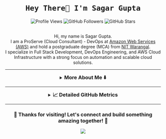 <h1 align="center"><code>Hey There👋 I'm Sagar Gupta</code></h1>

<div align="center">
  <img src="https://komarev.com/ghpvc/?username=sagargupta16&label=Profile%20Views&color=2E9EF7&style=flat-square" alt="Profile Views" />
  <img src="https://img.shields.io/github/followers/sagargupta16?label=Followers&style=flat-square&color=blue" alt="GitHub Followers" />
  <img src="https://img.shields.io/github/stars/sagargupta16?label=Total%20Stars&style=flat-square&color=yellow" alt="GitHub Stars" />
</div>
<br/>

<!-- <div align="center">
  <a href="https://github.com/Sagargupta16">
    <img src="https://img.shields.io/github/followers/Sagargupta16?label=Follow&style=social" alt="Follow on GitHub" />
  </a>
</div> -->

<p align="center">
     Hi, my name is Sagar Gupta. <br />
I am a ProServe (Cloud Consultant) - DevOps at <a href="https://aws.amazon.com/">Amazon Web Services (AWS)</a> and hold a postgraduate degree (MCA) from <a href="https://www.nitw.ac.in/">NIT Warangal</a>. <br/>
I specialize in Full Stack Development, DevOps Engineering, and AWS Cloud Infrastructure with a strong focus on automation and scalable cloud solutions.
</p>

---

<details>
<summary align="center"><h3 style="display: inline;">More About Me ⬇️ </h3></summary>
<hr/>

## 👨‍💻 About Me

- 💼 Currently working as **ProServe (Cloud Consultant) - DevOps** at **Amazon Web Services (AWS)**.
- 🎓 I completed my Master's in Computer Applications (MCA) from **National Institute of Technology, Warangal**.
- 🚀 Specializing in **DevOps Infrastructure Automation**, **Terraform**, **AWS Cloud Solutions**, and **CI/CD Pipelines**.
- 🏆 Competitive Programming: **1950+ LeetCode rating**, **1100+ problems solved**, **80+ contests participated**.
- 👨‍💻 To know more about me visit my [Portfolio](https://sagargupta16.github.io/portfolio-react/)
- 📫 Reach me at **<sg85207@gmail.com>**
- 📄 Know about my experiences [My Resume](https://github.com/Sagargupta16/Sagargupta16/blob/main/sagar_resume.pdf)

## 🏆 Key Achievements

<div align="center">

|       🎓 **Education**       |       💼 **Professional**        |    🏅 **Competitive**     |     🎖️ **Certifications**     |
| :--------------------------: | :------------------------------: | :-----------------------: | :---------------------------: |
|  **MCA from NIT Warangal**   |       **ProServe at AWS**        | **1950+ LeetCode Rating** |   **4 AWS Certifications**    |
| First Class with Distinction |    DevOps & Cloud Specialist     |   1100+ Problems Solved   | HashiCorp Terraform Certified |
|     Academic Excellence      | Infrastructure Automation Expert | 80+ Contests Participated |    Multiple Holopin Badges    |

</div>

## 🎯 My Focus Areas & Continuous Learning

<div align="center">

|    🎯 **Core Expertise & Focus**     |     📚 **Currently Learning & Expanding**      |
| :----------------------------------: | :--------------------------------------------: |
| **DevOps Infrastructure Automation** |   **Advanced AWS Services & Architectures**    |
|  Terraform & Infrastructure as Code  | Kubernetes Deep Dive & Container Orchestration |
|   **CI/CD Pipeline Optimization**    |   **Multi-Cloud Solutions & Best Practices**   |
|   AWS Cloud Solutions & Migration    |     AI/ML Integration with Cloud Services      |
| **Container Technologies & Docker**  |       **Advanced Security & Compliance**       |
| Monitoring & Observability Solutions |    Serverless Architecture & Microservices     |

</div>

---

## 🗂️ Project Overview

<div align="center">

### 🌟 Featured Repository of the Month

<table>
<tr>
<td align="center" width="500px">

**[🚀 DevOps AWS FARM](https://github.com/Sagargupta16/DevOps-AWS-FARM)**

_A comprehensive DevOps automation framework for AWS infrastructure using Terraform, Docker, and CI/CD pipelines._

![Stars](https://img.shields.io/github/stars/Sagargupta16/DevOps-AWS-FARM?style=for-the-badge&color=yellow)
![Forks](https://img.shields.io/github/forks/Sagargupta16/DevOps-AWS-FARM?style=for-the-badge&color=blue)
![Last Commit](https://img.shields.io/github/last-commit/Sagargupta16/DevOps-AWS-FARM?style=for-the-badge&color=green)

**Tech Stack:** AWS • Terraform • Docker • GitHub Actions • Python

</td>
</tr>
</table>

### 📊 Project Categories Overview

| **🤖 AI/ML**                                                                                   | **☁️ DevOps/Cloud**                                                                                 | **🌐 Full-Stack Web Apps**                                                                       | **🎮 Unity Games**                                                                                     | **📱 Frontend Projects**                                                                             |
| ---------------------------------------------------------------------------------------------- | --------------------------------------------------------------------------------------------------- | ------------------------------------------------------------------------------------------------ | ------------------------------------------------------------------------------------------------------ | ---------------------------------------------------------------------------------------------------- |
| **3 Projects**                                                                                 | **2 Projects**                                                                                      | **8 Projects**                                                                                   | **4 Projects**                                                                                         | **4 Projects**                                                                                       |
| [AI Code Translator](https://github.com/Sagargupta16/ai-code-translator)                       | [DevOps AWS FARM](https://github.com/Sagargupta16/DevOps-AWS-FARM)                                  | [Placemento Portal](https://github.com/MCA-NITW/placemento)                                      | [Snake Game](https://github.com/Sagargupta16/Snake-Game__UnityEngine)                                  | [Portfolio React](https://github.com/Sagargupta16/portfolio-react)                                   |
| [LeetCode Predictor](https://github.com/Sagargupta16/LeetCode_Rating_Predictor)                | [Blue Green Terraform](https://github.com/Sagargupta16/Blue_Green_AWS_Terraform)                    | [Tour Vibes](https://github.com/Sagargupta16/tour-vibes)                                         | [Pac Man Game](https://github.com/Sagargupta16/PacMan-Game__UnityEngine)                               | [Music Player](https://github.com/Sagargupta16/Music-Web-App)                                        |
| [Stock Prediction](https://github.com/Sagargupta16/Stock-market-prediction)                    |                                                                                                     | [Brainstorm Verse](https://github.com/Sagargupta16/brainstorm-verse)                             | [Minesweeper](https://github.com/Sagargupta16/Minesweeper-Game__UnityEngine)                           | [Guess Number Game](https://github.com/Sagargupta16/Guess-The-Number-Game)                           |
|                                                                                                |                                                                                                     | [TRINIT BugBiters](https://github.com/Sagargupta16/TRINIT_BugBiters_Dev)                         | [Flappy Bird](https://github.com/Sagargupta16/FlappyBird-Game__UnityEngine)                            | [Study HUB](https://github.com/sayani13-glitch/noobathon_ON-11_1)                                    |
|                                                                                                |                                                                                                     | [Contact Managers](https://github.com/Sagargupta16/Contact-Manager-Mern)                         |                                                                                                        |                                                                                                      |
|                                                                                                |                                                                                                     | [Authentication System](https://github.com/Sagargupta16/Authentication-System)                   |                                                                                                        |                                                                                                      |
|                                                                                                |                                                                                                     | [MCA NITW Website](https://github.com/MCA-NITW/mca_nitw)                                         |                                                                                                        |                                                                                                      |
|                                                                                                |                                                                                                     | [LeetCode Among Us](https://github.com/MCA-NITW/leetcode_among_us)                               |                                                                                                        |                                                                                                      |
| **🛠️ Key Technologies Used**                                                                   | **🛠️ Key Technologies Used**                                                                        | **🛠️ Key Technologies Used**                                                                     | **🛠️ Key Technologies Used**                                                                           | **🛠️ Key Technologies Used**                                                                         |
| `Python` `TensorFlow` `PyTorch`<br/>`FastAPI` `NumPy` `Pandas`<br/>`Scikit-Learn` `Matplotlib` | `AWS` `Terraform` `Docker`<br/>`GitHub Actions` `Python` `HCL`<br/>`CI/CD` `Infrastructure as Code` | `MERN Stack` `Next.js` `TypeScript`<br/>`MongoDB` `React` `Node.js`<br/>`Express.js` `REST APIs` | `Unity Engine` `C# Scripting`<br/>`Game Development` `2D/3D Graphics`<br/>`Physics Engine` `Animation` | `React` `HTML5` `CSS3`<br/>`JavaScript` `Redux` `Responsive Design`<br/>`Material-UI` `Tailwind CSS` |

</div>

## 💻 Language and Tools

| Category                     | Technologies                                                                                                                                                                                                                                                                                                                                                                                                                                                                                                                                                                                                                                                                                                                                                                                                                                                                                                                                 |
| ---------------------------- | -------------------------------------------------------------------------------------------------------------------------------------------------------------------------------------------------------------------------------------------------------------------------------------------------------------------------------------------------------------------------------------------------------------------------------------------------------------------------------------------------------------------------------------------------------------------------------------------------------------------------------------------------------------------------------------------------------------------------------------------------------------------------------------------------------------------------------------------------------------------------------------------------------------------------------------------- |
| **Programming Languages**    | ![C++](https://img.shields.io/badge/C++-00599C?style=for-the-badge&logo=c%2B%2B&logoColor=white) ![Python](https://img.shields.io/badge/Python-3776AB?style=for-the-badge&logo=python&logoColor=white) ![JavaScript](https://img.shields.io/badge/JavaScript-F7DF1E?style=for-the-badge&logo=javascript&logoColor=black) ![TypeScript](https://img.shields.io/badge/TypeScript-007ACC?style=for-the-badge&logo=typescript&logoColor=white) ![Java](https://img.shields.io/badge/Java-%23ED8B00.svg?style=for-the-badge&logo=java&logoColor=white) ![C#](https://img.shields.io/badge/C%23-239120?style=for-the-badge&logo=c-sharp&logoColor=white) ![HTML5](https://img.shields.io/badge/HTML5-E34F26?style=for-the-badge&logo=html5&logoColor=white) ![CSS3](https://img.shields.io/badge/CSS3-1572B6?style=for-the-badge&logo=css3&logoColor=white) ![R](https://img.shields.io/badge/R-276DC3?style=for-the-badge&logo=r&logoColor=white) |
| **Frontend Frameworks**      | ![React](https://img.shields.io/badge/React-%2320232a.svg?style=for-the-badge&logo=react&logoColor=%2361DAFB) ![Next.js](https://img.shields.io/badge/Next.js-000000?style=for-the-badge&logo=next.js&logoColor=white) ![Redux](https://img.shields.io/badge/Redux-593D88?style=for-the-badge&logo=redux&logoColor=white) ![React Router](https://img.shields.io/badge/React_Router-CA4245?style=for-the-badge&logo=react-router&logoColor=white) ![Tailwind CSS](https://img.shields.io/badge/Tailwind_CSS-38B2AC?style=for-the-badge&logo=tailwind-css&logoColor=white)                                                                                                                                                                                                                                                                                                                                                                    |
| **Backend Frameworks**       | ![Node.js](https://img.shields.io/badge/Node.js-43853D?style=for-the-badge&logo=node.js&logoColor=white) ![Express.js](https://img.shields.io/badge/Express.js-404D59?style=for-the-badge&logo=express&logoColor=white) ![FastAPI](https://img.shields.io/badge/FastAPI-005571?style=for-the-badge&logo=fastapi&logoColor=white)                                                                                                                                                                                                                                                                                                                                                                                                                                                                                                                                                                                                             |
| **Databases**                | ![MongoDB](https://img.shields.io/badge/MongoDB-%234ea94b.svg?style=for-the-badge&logo=mongodb&logoColor=white) ![MySQL](https://img.shields.io/badge/MySQL-00000F?style=for-the-badge&logo=mysql&logoColor=white)                                                                                                                                                                                                                                                                                                                                                                                                                                                                                                                                                                                                                                                                                                                           |
| **Cloud & DevOps**           | ![AWS](https://img.shields.io/badge/AWS-%23FF9900.svg?style=for-the-badge&logo=amazon-aws&logoColor=white) ![Terraform](https://img.shields.io/badge/Terraform-%235835CC.svg?style=for-the-badge&logo=terraform&logoColor=white) ![Docker](https://img.shields.io/badge/Docker-2496ED?style=for-the-badge&logo=docker&logoColor=white) ![GitHub Actions](https://img.shields.io/badge/GitHub_Actions-2088FF?style=for-the-badge&logo=github-actions&logoColor=white) ![Ansible](https://img.shields.io/badge/Ansible-%231A1918.svg?style=for-the-badge&logo=ansible&logoColor=white)                                                                                                                                                                                                                                                                                                                                                         |
| **Machine Learning & AI**    | ![TensorFlow](https://img.shields.io/badge/TensorFlow-%23FF6F00.svg?style=for-the-badge&logo=TensorFlow&logoColor=white) ![PyTorch](https://img.shields.io/badge/PyTorch-%23EE4C2C.svg?style=for-the-badge&logo=PyTorch&logoColor=white) ![NumPy](https://img.shields.io/badge/numpy-%23013243.svg?style=for-the-badge&logo=numpy&logoColor=white) ![Pandas](https://img.shields.io/badge/pandas-%23150458.svg?style=for-the-badge&logo=pandas&logoColor=white) ![Matplotlib](https://img.shields.io/badge/Matplotlib-%23ffffff.svg?style=for-the-badge&logo=Matplotlib&logoColor=black) ![Jupyter](https://img.shields.io/badge/Jupyter-%23FA0F00.svg?style=for-the-badge&logo=jupyter&logoColor=white)                                                                                                                                                                                                                                     |
| **Tools & Technologies**     | ![Git](https://img.shields.io/badge/Git-F05032?style=for-the-badge&logo=git&logoColor=white) ![Unity](https://img.shields.io/badge/Unity-100000?style=for-the-badge&logo=unity&logoColor=white) ![GraphQL](https://img.shields.io/badge/-GraphQL-E10098?style=for-the-badge&logo=graphql&logoColor=white) ![JWT](https://img.shields.io/badge/JWT-black?style=for-the-badge&logo=JSON%20web%20tokens) ![Nodemailer](https://img.shields.io/badge/Nodemailer-0078D4?style=for-the-badge&logo=microsoft-outlook&logoColor=white) ![EmailJS](https://img.shields.io/badge/EmailJS-013243?style=for-the-badge&logo=gmail&logoColor=white)                                                                                                                                                                                                                                                                                                        |
| **Data Science & Analytics** | ![LSTM](https://img.shields.io/badge/LSTM-FF6F00?style=for-the-badge&logo=tensorflow&logoColor=white) ![Neural Networks](https://img.shields.io/badge/Neural_Networks-FF6F00?style=for-the-badge&logo=tensorflow&logoColor=white) ![Deep Learning](https://img.shields.io/badge/Deep_Learning-FF6F00?style=for-the-badge&logo=tensorflow&logoColor=white) ![Image Processing](https://img.shields.io/badge/Image_Processing-FF6F00?style=for-the-badge&logo=opencv&logoColor=white)                                                                                                                                                                                                                                                                                                                                                                                                                                                          |
| **Quality & Testing**        | ![SonarQube](https://img.shields.io/badge/SonarQube-4E9BCD?style=for-the-badge&logo=sonarqube&logoColor=white)                                                                                                                                                                                                                                                                                                                                                                                                                                                                                                                                                                                                                                                                                                                                                                                                                               |
| **AI Tools & Assistants**    | ![GitHub Copilot](https://img.shields.io/badge/GitHub_Copilot-000000?style=for-the-badge&logo=github&logoColor=white) ![ChatGPT](https://img.shields.io/badge/ChatGPT-74AA9C?style=for-the-badge&logo=openai&logoColor=white) ![Claude](https://img.shields.io/badge/Claude-191919?style=for-the-badge&logo=anthropic&logoColor=white) ![Cursor AI](https://img.shields.io/badge/Cursor_AI-000000?style=for-the-badge&logo=cursor&logoColor=white)                                                                                                                                                                                                                                                                                                                                                                                                                                                                                           |
| **Development Environment**  | ![Visual Studio Code](https://img.shields.io/badge/Visual_Studio_Code-0078d7.svg?style=for-the-badge&logo=visual-studio-code&logoColor=white) ![Kiro IDE](https://img.shields.io/badge/Kiro_IDE-FF6B35?style=for-the-badge&logo=visual-studio-code&logoColor=white) ![Jinja](https://img.shields.io/badge/Jinja-B41717?style=for-the-badge&logo=jinja&logoColor=white) ![HCL](https://img.shields.io/badge/HCL-5835CC?style=for-the-badge&logo=terraform&logoColor=white)                                                                                                                                                                                                                                                                                                                                                                                                                                                                    |

<hr/>

<!-- CONNECT WITH ME -->
<h2 id="connect-with-me">🌐 Connect With Me</h2>

<p align="center">
<a href="https://www.linkedin.com/in/sagar16gupta" target="_blank" rel="noreferrer"> 
<img align="center" src="https://img.shields.io/badge/LinkedIn-0077B5?style=for-the-badge&logo=linkedin&logoColor=white" alt="LinkedIn" height="40"/></a>
<a href="https://leetcode.com/SAGARGUPTA16/" target="_blank" rel="noreferrer"> 
<img align="center" src="https://img.shields.io/badge/LeetCode-FFA116?style=for-the-badge&logo=LeetCode&logoColor=black" alt="LeetCode" height="40"/></a>
<a href="https://github.com/Sagargupta16" target="_blank" rel="noreferrer"> 
<img align="center" src="https://img.shields.io/badge/GitHub-100000?style=for-the-badge&logo=github&logoColor=white" alt="GitHub" height="40"/></a>
<a href="mailto:sg85207@gmail.com" target="_blank" rel="noreferrer"> 
<img align="center" src="https://img.shields.io/badge/Gmail-D14836?style=for-the-badge&logo=gmail&logoColor=white" alt="Gmail" height="40"/></a>
<a href="https://sagargupta16.github.io/portfolio-react/" target="_blank" rel="noreferrer"> 
<img align="center" src="https://img.shields.io/badge/Portfolio-FF5722?style=for-the-badge&logo=google-chrome&logoColor=white" alt="Portfolio" height="40"/></a>
</p>

---

## 📊 GitHub Stats

<div align="center">
 
### 🔥 GitHub Activity & Contribution Analytics

<div align="center">
  <img height="180em" src="https://github-readme-stats.vercel.app/api?username=sagargupta16&show_icons=true&theme=tokyonight&include_all_commits=true&count_private=true"/>
  <img height="180em" src="https://github-readme-stats.vercel.app/api/top-langs/?username=sagargupta16&layout=compact&langs_count=8&theme=tokyonight"/>
</div>

<div align="center">
  <img src="https://github-readme-streak-stats.herokuapp.com/?user=sagargupta16&theme=tokyonight" alt="GitHub Streak Stats" />
</div>

#### � Detailed Contribution Breakdown

![GitHub Profile Summary](https://github-profile-summary-cards.vercel.app/api/cards/profile-details?username=sagargupta16&theme=2077)

<div align="center">
  <img src="https://github-profile-summary-cards.vercel.app/api/cards/repos-per-language?username=sagargupta16&theme=2077" alt="Repos per Language" />
  <img src="https://github-profile-summary-cards.vercel.app/api/cards/most-commit-language?username=sagargupta16&theme=2077" alt="Most Commit Language" />
</div>

<div align="center">
  <img src="https://github-profile-summary-cards.vercel.app/api/cards/stats?username=sagargupta16&theme=2077" alt="GitHub Stats" />
  <img src="https://github-profile-summary-cards.vercel.app/api/cards/productive-time?username=sagargupta16&theme=2077&utcOffset=8" alt="Productive Time" />
</div>

### 🎮 LeetCode Stats

<div align="center">
  <picture>
    <source media="(prefers-color-scheme: dark)" srcset="https://leetcard.jacoblin.cool/SAGARGUPTA1610?theme=dark&font=Patrick%20Hand&ext=heatmap">
    <source media="(prefers-color-scheme: light)" srcset="https://leetcard.jacoblin.cool/SAGARGUPTA1610?theme=light&font=Patrick%20Hand&ext=heatmap">
    <img src="https://leetcard.jacoblin.cool/SAGARGUPTA1610?theme=dark&font=Patrick%20Hand&ext=heatmap" alt="LeetCode Stats" />
  </picture>
</div>

### ⚡ MonkeyType Stats

 <a href="https://monkeytype.com/profile/Sagargupta16">
   <img src="https://raw.githubusercontent.com/Sagargupta16/Sagargupta16/monkeytype-readme/monkeytype-readme-pb.svg" alt="My Monkeytype profile" />
 </a>

</div>

---

## 🏆 Certifications & Badges

### �️ AWS & Cloud Certifications

<div align="center">

<!--START_SECTION:badges-->

<a href="https://www.credly.com/badges/e18d2154-e153-40b3-8f39-6684e561396e" title="AWS Certified AI Practitioner"><img src="https://images.credly.com/size/80x80/images/4d4693bb-530e-4bca-9327-de07f3aa2348/image.png" alt="AWS Certified AI Practitioner" width="80" height="80"></a>
<a href="https://www.credly.com/badges/315fe8a5-1e0b-418b-b139-e27018da152b" title="AWS Certified Cloud Practitioner"><img src="https://images.credly.com/size/80x80/images/00634f82-b07f-4bbd-a6bb-53de397fc3a6/image.png" alt="AWS Certified Cloud Practitioner" width="80" height="80"></a>
<a href="https://www.credly.com/badges/d6dc337a-0af5-48f8-b64f-eb2a5925f07b" title="AWS Certified Machine Learning Engineer – Associate"><img src="https://images.credly.com/size/80x80/images/1a634b4e-3d6b-4a74-b118-c0dcb429e8d2/image.png" alt="AWS Certified Machine Learning Engineer – Associate" width="80" height="80"></a>
<a href="https://www.credly.com/badges/591e74ef-f6a8-4b77-82dc-07e06fb8060e" title="AWS Certified Solutions Architect – Associate"><img src="https://images.credly.com/size/80x80/images/0e284c3f-5164-4b21-8660-0d84737941bc/image.png" alt="AWS Certified Solutions Architect – Associate" width="80" height="80"></a>
<a href="https://www.credly.com/badges/8b0723a5-bac7-4262-b5b6-20337b2979a1" title="HashiCorp Certified: Terraform Associate (003)"><img src="https://images.credly.com/size/80x80/images/ed4be915-68f8-428a-b332-40ded9084ee5/blob" alt="HashiCorp Certified: Terraform Associate (003)" width="80" height="80"></a>
<a href="https://www.credly.com/badges/d03e1d39-4e40-483d-9845-f11da0d01170" title="AWS Knowledge: Cloud Essentials"><img src="https://images.credly.com/size/80x80/images/ec621e2a-c8f0-4459-806c-ae11829d372a/image.png" alt="AWS Knowledge: Cloud Essentials" width="80" height="80"></a>
<a href="https://www.credly.com/badges/ca2a1336-e6e0-4e76-aa97-a919759d26d3" title="AWS Knowledge: Architecting (Retired)"><img src="https://images.credly.com/size/80x80/images/519a6dba-f145-4c1a-85a2-1d173d6898d9/image.png" alt="AWS Knowledge: Architecting (Retired)" width="80" height="80"></a>
<a href="https://www.credly.com/badges/f9785728-0e06-4c8b-9d62-08d85f00085e" title="AWS Partner: Generative AI Essentials"><img src="https://images.credly.com/size/80x80/images/145a5de8-7390-4d57-b4cb-a10e2f9394e2/image.png" alt="AWS Partner: Generative AI Essentials" width="80" height="80"></a>
<a href="https://www.credly.com/badges/0ffd3248-5444-4b5f-88ef-6ecf120d17eb" title="AWS Educate Getting Started with Storage"><img src="https://images.credly.com/size/80x80/images/5bf37709-4b69-4cdc-9edc-af7b3370d427/image.png" alt="AWS Educate Getting Started with Storage" width="80" height="80"></a>
<a href="https://www.credly.com/badges/af8b4f3b-0327-451e-ad85-a436f6bfca9a" title="AWS Educate Introduction to Cloud 101"><img src="https://images.credly.com/size/80x80/images/8d67bbf4-128b-4141-b5f1-1bc61bbfbaa6/image.png" alt="AWS Educate Introduction to Cloud 101" width="80" height="80"></a>

<!--END_SECTION:badges-->

</div>

### 🎯 Developer Achievements

<div align="center">

[![An image of @sagargupta's Holopin badges, which is a link to view their full Holopin profile](https://holopin.me/sagargupta)](https://holopin.io/@sagargupta)

</div>

### 🏆 GitHub Trophies

<div align="center">
  <img src="https://github-profile-trophy.vercel.app/?username=Sagargupta16&theme=tokyonight&no-frame=true&no-bg=true&margin-w=4" alt="GitHub Trophies">
</div>

---

## 🌐 Connect With Me

<p align="center">
<a href="https://www.linkedin.com/in/sagar16gupta" target="_blank" rel="noreferrer"> 
<img align="center" src="https://img.shields.io/badge/LinkedIn-0077B5?style=for-the-badge&logo=linkedin&logoColor=white" alt="LinkedIn" height="40"/></a>
<a href="https://leetcode.com/SAGARGUPTA16/" target="_blank" rel="noreferrer"> 
<img align="center" src="https://img.shields.io/badge/LeetCode-FFA116?style=for-the-badge&logo=LeetCode&logoColor=black" alt="LeetCode" height="40"/></a>
<a href="https://github.com/Sagargupta16" target="_blank" rel="noreferrer"> 
<img align="center" src="https://img.shields.io/badge/GitHub-100000?style=for-the-badge&logo=github&logoColor=white" alt="GitHub" height="40"/></a>
<a href="mailto:sg85207@gmail.com" target="_blank" rel="noreferrer"> 
<img align="center" src="https://img.shields.io/badge/Gmail-D14836?style=for-the-badge&logo=gmail&logoColor=white" alt="Gmail" height="40"/></a>
<a href="https://sagargupta16.github.io/portfolio-react/" target="_blank" rel="noreferrer"> 
<img align="center" src="https://img.shields.io/badge/Portfolio-FF5722?style=for-the-badge&logo=google-chrome&logoColor=white" alt="Portfolio" height="40"/></a>
</p>

## 🎧 What's Vibin?

[![Spotify](https://github.com/edorado93/edorado93/blob/main/spotify.svg)](https://open.spotify.com/user/31viv6sijcyqscehz45zz2wdlvy4)

---

</details>

---

<details>
<summary align="center"><h3 style="display: inline;">📈 Detailed GitHub Metrics</h3></summary>

<div align="center">

## 🗃️ Profile Overview

![Metrics](https://github.com/Sagargupta16/Sagargupta16/blob/main/metrics/github-metrics.svg)

## 📅 Isometric Commit Calendar

![Isometric Calendar](https://github.com/Sagargupta16/Sagargupta16/blob/main/metrics/metrics.plugin.isocalendar.svg)

## 🈷️ Most Used Languages with Details

![Languages](https://github.com/Sagargupta16/Sagargupta16/blob/main/metrics/metrics.plugin.languages.svg)

## 🈷️ Recently Used Languages

![Recent Languages](https://github.com/Sagargupta16/Sagargupta16/blob/main/metrics/metrics.plugin.languages.recent.svg)

## 🏆 Achievements - Detailed

![Achievements Detailed](https://github.com/Sagargupta16/Sagargupta16/blob/main/metrics/metrics.plugin.achievements.svg)

## 🏆 Achievements - Compact

![Achievements Compact](https://github.com/Sagargupta16/Sagargupta16/blob/main/metrics/metrics.plugin.achievements.compact.svg)

## 💡 Coding Habits & Activity Patterns

![Coding Habits](https://github.com/Sagargupta16/Sagargupta16/blob/main/metrics/metrics.plugin.habits.svg)

## 📌 Starred Topics

![Topics](https://github.com/Sagargupta16/Sagargupta16/blob/main/metrics/metrics.plugin.topics.svg)

## 🌟 Recently Starred Repositories

![Stars](https://github.com/Sagargupta16/Sagargupta16/blob/main/metrics/metrics.plugin.stars.svg)

## 📰 Recent Activity

![Activity](https://github.com/Sagargupta16/Sagargupta16/blob/main/metrics/metrics.plugin.activity.svg)

## 📆 Commit Calendar - Full History

![Calendar](https://github.com/Sagargupta16/Sagargupta16/blob/main/metrics/metrics.plugin.calendar.svg)

## 👨‍💻 Lines of Code Changed

![Lines](https://github.com/Sagargupta16/Sagargupta16/blob/main/metrics/metrics.plugin.lines.svg)

## ✨ Stargazers

![Stargazers](https://github.com/Sagargupta16/Sagargupta16/blob/main/metrics/metrics.plugin.stargazers.svg)

## 🎟️ Follow-up Issues & Pull Requests

![Followup](https://github.com/Sagargupta16/Sagargupta16/blob/main/metrics/metrics.plugin.followup.svg)

## 🎭 Comment Reactions

![Reactions](https://github.com/Sagargupta16/Sagargupta16/blob/main/metrics/metrics.plugin.reactions.svg)

## 🧑‍🤝‍🧑 Followers

![People](https://github.com/Sagargupta16/Sagargupta16/blob/main/metrics/metrics.plugin.people.followers.svg)

## 📓 Pinned Repositories

![Repositories](https://github.com/Sagargupta16/Sagargupta16/blob/main/metrics/metrics.plugin.repositories.pinned.svg)

## 💬 GitHub Discussions

![Discussions](https://github.com/Sagargupta16/Sagargupta16/blob/main/metrics/metrics.plugin.discussions.svg)

## 🎩 Notable Contributions

![Notable](https://github.com/Sagargupta16/Sagargupta16/blob/main/metrics/metrics.plugin.notable.svg)

## 🎫 Gists

![Gists](https://github.com/Sagargupta16/Sagargupta16/blob/main/metrics/metrics.plugin.gists.svg)

## 🙋 Profile Introduction

![Introduction](https://github.com/Sagargupta16/Sagargupta16/blob/main/metrics/metrics.plugin.introduction.svg)

## 🗳️ LeetCode Stats

![LeetCode](https://github.com/Sagargupta16/Sagargupta16/blob/main/metrics/metrics.plugin.leetcode.svg)

</div>

</details>

---

<div align="center">

### 🌟 Thanks for visiting! Let's connect and build something amazing together! 🚀

<p>
  <img src="https://capsule-render.vercel.app/api?type=waving&color=gradient&height=100&section=footer"/>
</p>

</div>